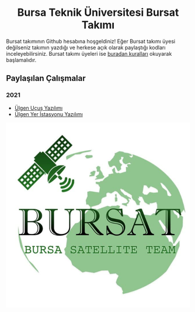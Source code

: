 <h1 align="center">Bursa Teknik Üniversitesi Bursat Takımı</h1>

Bursat takımının Github hesabına hoşgeldiniz! Eğer Bursat takımı üyesi değilseniz takımın yazdığı ve herkese açık olarak paylaştığı kodları inceleyebilirsiniz. Bursat takımı üyeleri ise [buradan kuralları](https://github.com/Bursat/Kurallar) okuyarak başlamalıdır.

## Paylaşılan Çalışmalar

### 2021

* [Ülgen Uçuş Yazılımı](https://github.com/Bursat/ulgen-ucus-yazilimi-2021)
* [Ülgen Yer İstasyonu Yazılımı](https://github.com/Bursat/ulgen-yer-istasyonu-2021)

<p align="center"><img src="./logo.png"></img></p>
